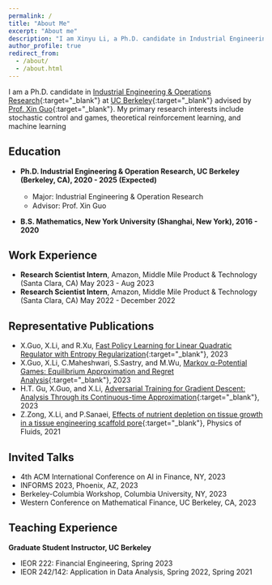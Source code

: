```yaml
---
permalink: /
title: "About Me"
excerpt: "About me"
description: "I am Xinyu Li, a Ph.D. candidate in Industrial Engineering & Operations Research at UC Berkeley. My primary research interests include stochastic control and games, theoretical reinforcement learning, and machine learning"
author_profile: true
redirect_from: 
  - /about/
  - /about.html
---
```


I am a Ph.D. candidate in [Industrial Engineering & Operations Research](https://ieor.berkeley.edu){:target="_blank"} at [UC Berkeley](https://www.berkeley.edu){:target="_blank"} advised by [Prof. Xin Guo](https://xinguo.ieor.berkeley.edu/){:target="_blank"}. My primary research interests include stochastic control and games, theoretical reinforcement learning, and machine learning

## Education

- **Ph.D. Industrial Engineering & Operation Research, UC Berkeley (Berkeley, CA), 2020 - 2025 (Expected)**

    - Major: Industrial Engineering & Operation Research　　　　　　　 
    - Advisor: Prof. Xin Guo

- **B.S. Mathematics, New York University (Shanghai, New York), 2016 - 2020**

## Work Experience
- **Research Scientist Intern**, Amazon, Middle Mile Product & Technology (Santa Clara, CA)  May 2023 - Aug 2023 
- **Research Scientist Intern**, Amazon, Middle Mile Product & Technology (Santa Clara, CA)  May 2022 - December 2022


## Representative Publications
- X.Guo, X.Li, and R.Xu, [Fast Policy Learning for Linear Quadratic Regulator with Entropy Regularization](https://arxiv.org/abs/2311.14168){:target="_blank"}, 2023
- X.Guo, X.Li, C.Maheshwari, S.Sastry, and M.Wu, [Markov α-Potential Games: Equilibrium Approximation and Regret Analysis](https://arxiv.org/abs/2305.12553){:target="_blank"}, 2023
- H.T. Gu, X.Guo, and X.Li, [Adversarial Training for Gradient Descent: Analysis Through its Continuous-time Approximation](https://arxiv.org/abs/2105.08037){:target="_blank"}, 2023
- Z.Zong, X.Li, and P.Sanaei, [Effects of nutrient depletion on tissue growth in a tissue engineering scaffold pore](https://aip.scitation.org/doi/10.1063/5.0071171){:target="_blank"}, Physics of Fluids, 2021

## Invited Talks
- 4th ACM International Conference on AI in Finance, NY, 2023
- INFORMS 2023, Phoenix, AZ, 2023
- Berkeley-Columbia Workshop, Columbia University, NY, 2023
- Western Conference on Mathematical Finance, UC Berkeley, CA, 2023

## Teaching Experience
**Graduate Student Instructor, UC Berkeley**
- IEOR 222: Financial Engineering, Spring 2023
- IEOR 242/142: Application in Data Analysis, Spring 2022, Spring 2021

